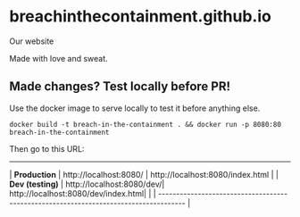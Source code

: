 # breachinthecontainment.github.io
Our website

Made with love and sweat.

## Made changes? Test locally before PR!

Use the docker image to serve locally to test it before anything else.

`docker build -t breach-in-the-containment . && docker run -p 8080:80 breach-in-the-containment`

Then go to this URL:

---------------------------------------------------------------------------------------
| **Production** | http://localhost:8080/ | http://localhost:8080/index.html |
| **Dev (testing)** | http://localhost:8080/dev/| http://localhost:8080/dev/index.html|
|                                                                                      |
-------------------------------------------------------------------------------------  |